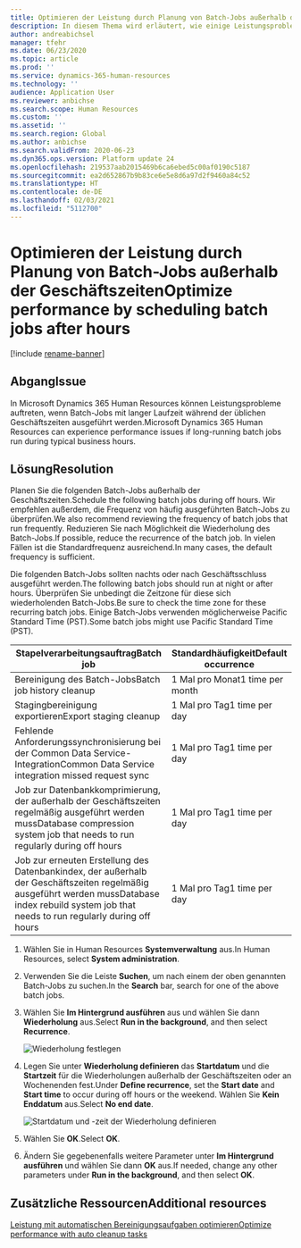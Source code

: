 ```yaml
---
title: Optimieren der Leistung durch Planung von Batch-Jobs außerhalb der Geschäftszeiten
description: In diesem Thema wird erläutert, wie einige Leistungsprobleme mit Microsoft Dynamics 365 Human Resources behoben werden, indem Sie Batch-Jobs mit langer Laufzeit außerhalb der Geschäftszeiten planen.
author: andreabichsel
manager: tfehr
ms.date: 06/23/2020
ms.topic: article
ms.prod: ''
ms.service: dynamics-365-human-resources
ms.technology: ''
audience: Application User
ms.reviewer: anbichse
ms.search.scope: Human Resources
ms.custom: ''
ms.assetid: ''
ms.search.region: Global
ms.author: anbichse
ms.search.validFrom: 2020-06-23
ms.dyn365.ops.version: Platform update 24
ms.openlocfilehash: 219537aab2015469b6ca6ebed5c00af0190c5187
ms.sourcegitcommit: ea2d652867b9b83ce6e5e8d6a97d2f9460a84c52
ms.translationtype: HT
ms.contentlocale: de-DE
ms.lasthandoff: 02/03/2021
ms.locfileid: "5112700"
---
```

# <a name="optimize-performance-by-scheduling-batch-jobs-after-hours"></a><span data-ttu-id="0f000-103">Optimieren der Leistung durch Planung von Batch-Jobs außerhalb der Geschäftszeiten</span><span class="sxs-lookup"><span data-stu-id="0f000-103">Optimize performance by scheduling batch jobs after hours</span></span>

[!include [rename-banner](~/includes/cc-data-platform-banner.md)]

## <a name="issue"></a><span data-ttu-id="0f000-104">Abgang</span><span class="sxs-lookup"><span data-stu-id="0f000-104">Issue</span></span>

<span data-ttu-id="0f000-105">In Microsoft Dynamics 365 Human Resources können Leistungsprobleme auftreten, wenn Batch-Jobs mit langer Laufzeit während der üblichen Geschäftszeiten ausgeführt werden.</span><span class="sxs-lookup"><span data-stu-id="0f000-105">Microsoft Dynamics 365 Human Resources can experience performance issues if long-running batch jobs run during typical business hours.</span></span>

## <a name="resolution"></a><span data-ttu-id="0f000-106">Lösung</span><span class="sxs-lookup"><span data-stu-id="0f000-106">Resolution</span></span>

<span data-ttu-id="0f000-107">Planen Sie die folgenden Batch-Jobs außerhalb der Geschäftszeiten.</span><span class="sxs-lookup"><span data-stu-id="0f000-107">Schedule the following batch jobs during off hours.</span></span> <span data-ttu-id="0f000-108">Wir empfehlen außerdem, die Frequenz von häufig ausgeführten Batch-Jobs zu überprüfen.</span><span class="sxs-lookup"><span data-stu-id="0f000-108">We also recommend reviewing the frequency of batch jobs that run frequently.</span></span> <span data-ttu-id="0f000-109">Reduzieren Sie nach Möglichkeit die Wiederholung des Batch-Jobs.</span><span class="sxs-lookup"><span data-stu-id="0f000-109">If possible, reduce the recurrence of the batch job.</span></span> <span data-ttu-id="0f000-110">In vielen Fällen ist die Standardfrequenz ausreichend.</span><span class="sxs-lookup"><span data-stu-id="0f000-110">In many cases, the default frequency is sufficient.</span></span>

<span data-ttu-id="0f000-111">Die folgenden Batch-Jobs sollten nachts oder nach Geschäftsschluss ausgeführt werden.</span><span class="sxs-lookup"><span data-stu-id="0f000-111">The following batch jobs should run at night or after hours.</span></span> <span data-ttu-id="0f000-112">Überprüfen Sie unbedingt die Zeitzone für diese sich wiederholenden Batch-Jobs.</span><span class="sxs-lookup"><span data-stu-id="0f000-112">Be sure to check the time zone for these recurring batch jobs.</span></span> <span data-ttu-id="0f000-113">Einige Batch-Jobs verwenden möglicherweise Pacific Standard Time (PST).</span><span class="sxs-lookup"><span data-stu-id="0f000-113">Some batch jobs might use Pacific Standard Time (PST).</span></span>

| <span data-ttu-id="0f000-114">Stapelverarbeitungsauftrag</span><span class="sxs-lookup"><span data-stu-id="0f000-114">Batch job</span></span> | <span data-ttu-id="0f000-115">Standardhäufigkeit</span><span class="sxs-lookup"><span data-stu-id="0f000-115">Default occurrence</span></span> |
| --- | --- |
| <span data-ttu-id="0f000-116">Bereinigung des Batch-Jobs</span><span class="sxs-lookup"><span data-stu-id="0f000-116">Batch job history cleanup</span></span> | <span data-ttu-id="0f000-117">1 Mal pro Monat</span><span class="sxs-lookup"><span data-stu-id="0f000-117">1 time per month</span></span> |
| <span data-ttu-id="0f000-118">Stagingbereinigung exportieren</span><span class="sxs-lookup"><span data-stu-id="0f000-118">Export staging cleanup</span></span> | <span data-ttu-id="0f000-119">1 Mal pro Tag</span><span class="sxs-lookup"><span data-stu-id="0f000-119">1 time per day</span></span> |
| <span data-ttu-id="0f000-120">Fehlende Anforderungssynchronisierung bei der Common Data Service-Integration</span><span class="sxs-lookup"><span data-stu-id="0f000-120">Common Data Service integration missed request sync</span></span> | <span data-ttu-id="0f000-121">1 Mal pro Tag</span><span class="sxs-lookup"><span data-stu-id="0f000-121">1 time per day</span></span> |
| <span data-ttu-id="0f000-122">Job zur Datenbankkomprimierung, der außerhalb der Geschäftszeiten regelmäßig ausgeführt werden muss</span><span class="sxs-lookup"><span data-stu-id="0f000-122">Database compression system job that needs to run regularly during off hours</span></span> | <span data-ttu-id="0f000-123">1 Mal pro Tag</span><span class="sxs-lookup"><span data-stu-id="0f000-123">1 time per day</span></span> |
| <span data-ttu-id="0f000-124">Job zur erneuten Erstellung des Datenbankindex, der außerhalb der Geschäftszeiten regelmäßig ausgeführt werden muss</span><span class="sxs-lookup"><span data-stu-id="0f000-124">Database index rebuild system job that needs to run regularly during off hours</span></span> | <span data-ttu-id="0f000-125">1 Mal pro Tag</span><span class="sxs-lookup"><span data-stu-id="0f000-125">1 time per day</span></span> |

1. <span data-ttu-id="0f000-126">Wählen Sie in Human Resources **Systemverwaltung** aus.</span><span class="sxs-lookup"><span data-stu-id="0f000-126">In Human Resources, select **System administration**.</span></span>

2. <span data-ttu-id="0f000-127">Verwenden Sie die Leiste **Suchen**, um nach einem der oben genannten Batch-Jobs zu suchen.</span><span class="sxs-lookup"><span data-stu-id="0f000-127">In the **Search** bar, search for one of the above batch jobs.</span></span>

3. <span data-ttu-id="0f000-128">Wählen Sie **Im Hintergrund ausführen** aus und wählen Sie dann **Wiederholung** aus.</span><span class="sxs-lookup"><span data-stu-id="0f000-128">Select **Run in the background**, and then select **Recurrence**.</span></span>

   ![Wiederholung festlegen](media/talent-batch-history-cleanup-recurrence.png)

4. <span data-ttu-id="0f000-130">Legen Sie unter **Wiederholung definieren** das **Startdatum** und die **Startzeit** für die Wiederholungen außerhalb der Geschäftszeiten oder an Wochenenden fest.</span><span class="sxs-lookup"><span data-stu-id="0f000-130">Under **Define recurrence**, set the **Start date** and **Start time** to occur during off hours or the weekend.</span></span> <span data-ttu-id="0f000-131">Wählen Sie **Kein Enddatum** aus.</span><span class="sxs-lookup"><span data-stu-id="0f000-131">Select **No end date**.</span></span> 

   ![Startdatum und -zeit der Wiederholung definieren](media/talent-batch-history-cleanup-define-recurrence.png)

5. <span data-ttu-id="0f000-133">Wählen Sie **OK**.</span><span class="sxs-lookup"><span data-stu-id="0f000-133">Select **OK**.</span></span>

6. <span data-ttu-id="0f000-134">Ändern Sie gegebenenfalls weitere Parameter unter **Im Hintergrund ausführen** und wählen Sie dann **OK** aus.</span><span class="sxs-lookup"><span data-stu-id="0f000-134">If needed, change any other parameters under **Run in the background**, and then select **OK**.</span></span>

## <a name="additional-resources"></a><span data-ttu-id="0f000-135">Zusätzliche Ressourcen</span><span class="sxs-lookup"><span data-stu-id="0f000-135">Additional resources</span></span>

[<span data-ttu-id="0f000-136">Leistung mit automatischen Bereinigungsaufgaben optimieren</span><span class="sxs-lookup"><span data-stu-id="0f000-136">Optimize performance with auto cleanup tasks</span></span>](hr-admin-troubleshooting-batch-history.md)
